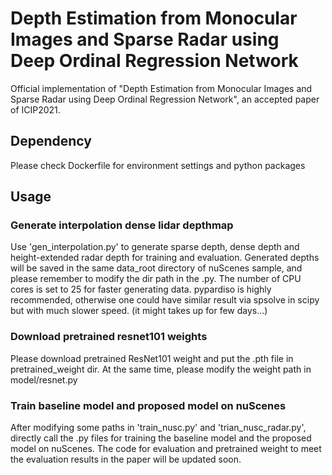 # Depth Estimation from Monocular Images and Sparse Radar using Deep Ordinal Regression Network

Official implementation of "Depth Estimation from Monocular Images and Sparse Radar using Deep Ordinal Regression Network", an accepted paper of ICIP2021.



## Dependency

Please check Dockerfile for environment settings and python packages


## Usage

### Generate interpolation dense lidar depthmap

Use 'gen_interpolation.py' to generate sparse depth, dense depth and height-extended radar depth for training and evaluation. Generated depths will be saved in the same data_root directory of nuScenes sample, and please remember to modify the dir path in the .py. The number of CPU cores is set to 25 for faster generating data. pypardiso is highly recommended, otherwise one could have similar result via spsolve in scipy but with much slower speed. (it might takes up for few days...)

### Download pretrained resnet101 weights

Please download pretrained ResNet101 weight and put the .pth file in pretrained_weight dir. At the same time, please modify the weight path in model/resnet.py

### Train baseline model and proposed model on nuScenes

After modifying some paths in 'train_nusc.py' and 'trian_nusc_radar.py', directly call the .py files for training the baseline model and the proposed model on nuScenes.
The code for evaluation and pretrained weight to meet the evaluation results in the paper will be updated soon.






